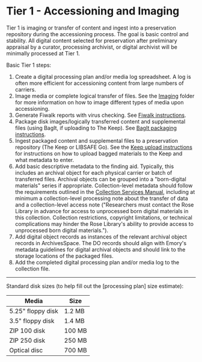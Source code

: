 # Tier 1 - Accessioning and Imaging

Tier 1 is imaging or transfer of content and ingest into a preservation repository during the accessioning process. The goal is basic control and stability. All digital content selected for preservation after preliminary appraisal by a curator, processing archivist, or digital archivist will be minimally processed at Tier 1.

Basic Tier 1 steps:
1. Create a digital processing plan and/or media log spreadsheet. A log is often more efficient for accessioning content from large numbers of carriers.
2. Image media or complete logical transfer of files. See the [Imaging](https://github.com/rose-collectionservices/digital-archives/tree/master/Imaging%20Instructions) folder for more information on how to image different types of media upon accessioning.
3. Generate Fiwalk reports with virus checking. See [Fiwalk instructions](https://github.com/rose-collectionservices/digital-archives/blob/master/Imaging%20Instructions/Generating_Fiwalk_reports.md).
4. Package disk images/logically transferred content and supplemental files (using BagIt, if uploading to The Keep). See [BagIt packaging instructions](https://github.com/rose-collectionservices/digital-archives/blob/master/Imaging%20Instructions/Packaging_with_BagIt.md).
5. Ingest packaged content and supplemental files to a preservation repository (The Keep or LIBSAFE Go). See the [Keep upload instructions](https://github.com/rose-collectionservices/digital-archives/blob/master/Tier%201/Keep_Ingest.md) for instructions on how to upload bagged materials to the Keep and what metadata to enter.
6. Add basic descriptive metadata to the finding aid. Typically, this includes an archival object for each physical carrier or batch of transferred files. Archival objects can be grouped into a "born-digital materials" series if appropriate. Collection-level metadata should follow the requirements outlined in the [Collection Services Manual](https://github.com/rose-collectionservices/collection-services-manual/tree/master/05-DESCRIPTION), including at minimum a collection-level processing note about the transfer of data and a collection-level access note ("Researchers must contact the Rose Library in advance for access to unprocessed born digital materials in this collection. Collection restrictions, copyright limitations, or technical complications may hinder the Rose Library's ability to provide access to unprocessed born digital materials.").
7. Add digital object records as instances of the relevant archival object records in ArchivesSpace. The DO records should align with Emory's metadata guidelines for digital archival objects and should link to the storage locations of the packaged files.
8. Add the completed digital processing plan and/or media log to the collection file.

---

Standard disk sizes (to help fill out the [processing plan] size estimate):

| Media               | Size    |
|---------------------|---------|
| 5.25" floppy disk   | 1.2 MB  |
| 3.5" floppy disk    | 1.4 MB  |
| ZIP 100 disk        | 100 MB  |
| ZIP 250 disk        | 250 MB  |
| Optical disc        | 700 MB  |
